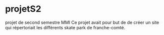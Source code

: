# projetS2
projet de second semestre MMI
Ce projet avait pour but de de créer un site qui répertoriait les différents skate park de franche-comté.
